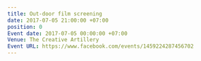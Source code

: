 ```yaml
---
title: Out-door film screening
date: 2017-07-05 21:00:00 +07:00
position: 0
Event date: 2017-07-05 00:00:00 +07:00
Venue: The Creative Artillery
Event URL: https://www.facebook.com/events/1459224287456702
---
```


